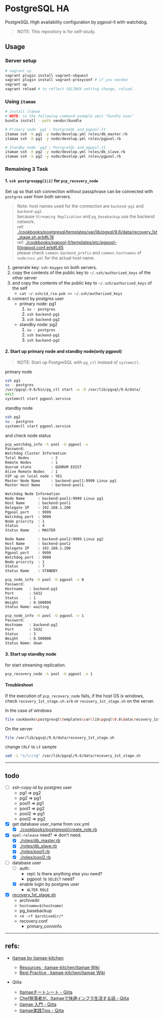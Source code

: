 # PostgreSQL HA

PostgreSQL High availability configuration by pgpool-II with watchdog.

> NOTE: This repository is for self-study.



## Usage

### Server setup

```sh
# vagrant up
vagrant plugin install vagrant-vbguest
vagrant plugin install vagrant-proxyconf # if you needed
vagrant up
vagrant reload # to reflect SELINUX setting change, reload.
```

### Using `itamae`

```sh
# install itamae
# NOTE: in the following command example omit "bundle exec"
bundle install --path vendor/bundle

# Primary node `pg1`: PostgreSQL and pgpool-II
itamae ssh -h pg1 -y node/develop.yml roles/db_master.rb
itamae ssh -h pg1 -y node/develop.yml roles/pgpool.rb

# Standby node `pg2`: PostgreSQL and pgpool-II
itamae ssh -h pg2 -y node/develop.yml roles/db_slave.rb
itamae ssh -h pg2 -y node/develop.yml roles/pgpool.rb
```

### Remaining 3 Task

#### 1. `ssh postgres@pg[1|2]` for `pcp_recovery_node`

Set up so that ssh connection without passphrase can be connected with `postgres` user from both servers.

> Note: host names used for the connection are `backend-pg1` and `backend-pg2`.  
> because `Streaming Replication` and `pg_basebackup` use the backend network.  
> ref: [./cookbooks/postgresql/templates/var/lib/pgsql/9.6/data/recovery_1st_stage.sh.erb#L18](./cookbooks/postgresql/templates/var/lib/pgsql/9.6/data/recovery_1st_stage.sh.erb#L18)  
> ref: [./cookbooks/pgpool-II/templates/etc/pgpool-II/pgpool.conf.erb#L65](./cookbooks/pgpool-II/templates/etc/pgpool-II/pgpool.conf.erb#L65)  
> please check `common.backend_prefix` and `common.hostnames` of `node/xxx.yml` for the actual host name.

1. generate key: `ssh-keygen` on both servers.
1. copy the contents of the public key to `~/.ssh/authorized_keys` of the other server
1. and copy the contents of the public key to `~/.ssh/authorized_keys` of the self
    - `cat ~/.ssh/id_rsa.pub >> ~/.ssh/authorized_keys`
1. connect by postgres user
    - primary node: pg1
        1. `su - postgres`
        1. `ssh backend-pg1`
        1. `ssh backend-pg2`
    - standby node: pg2
        1. `su - postgres`
        1. `ssh backend-pg1`
        1. `ssh backend-pg2`

#### 2. Start up primary node and standby node(only pgpool)

> NOTE: Start up PostgreSQL with `pg_ctl` instead of `systemctl`.

primary node

```sh
ssh pg1
su - postgres
/usr/pgsql-9.6/bin/pg_ctl start -w -D /var/lib/pgsql/9.6/data/
exit
systemctl start pgpool.service
```

standby node

```sh
ssh pg2
su - postgres
systemctl start pgpool.service
```

and check node status

```sh
pcp_watchdog_info -h pool -U pgpool -v
Password:
Watchdog Cluster Information
Total Nodes          : 2
Remote Nodes         : 1
Quorum state         : QUORUM EXIST
Alive Remote Nodes   : 1
VIP up on local node : YES
Master Node Name     : backend-pool1:9999 Linux pg1
Master Host Name     : backend-pool1

Watchdog Node Information
Node Name      : backend-pool1:9999 Linux pg1
Host Name      : backend-pool1
Delegate IP    : 192.168.1.200
Pgpool port    : 9999
Watchdog port  : 9000
Node priority  : 1
Status         : 4
Status Name    : MASTER

Node Name      : backend-pool2:9999 Linux pg2
Host Name      : backend-pool2
Delegate IP    : 192.168.1.200
Pgpool port    : 9999
Watchdog port  : 9000
Node priority  : 1
Status         : 7
Status Name    : STANDBY
```

```sh
pcp_node_info -h pool -U pgpool -v 0
Password:
Hostname   : backend-pg1
Port       : 5432
Status     : 1
Weight     : 0.500000
Status Name: waiting
```

```sh
pcp_node_info -h pool -U pgpool -v 1
Password:
Hostname   : backend-pg2
Port       : 5432
Status     : 3
Weight     : 0.500000
Status Name: down
```

#### 3. Start up standby node

for start streaming replication.

```sh
pcp_recovery_node -h pool -U pgpool -n 1
```

#### Troubleshoot

If the execution of `pcp_recovery_node` fails, if the host OS is windows,  
check `recovery_1st_stage.sh.erb` or `recovery_1st_stage.sh` on the server.

In the case of windows

```sh
file cookbooks\postgresql\templates\var\lib\pgsql\9.6\data\recovery_1st_stage.sh.erb
```

On the server

```sh
file /var/lib/pgsql/9.6/data/recovery_1st_stage.sh
```

change `CRLF` to `LF` sample

```sh
sed -i "s/\r//g" /var/lib/pgsql/9.6/data/recovery_1st_stage.sh
```



---

## todo

- [ ] ssh-copy-id by postgres user
  - pg1 => pg2
  - pg2 => pg1
  - pool1 => pg1
  - pool1 => pg2
  - pool2 => pg1
  - pool2 => pg2
- [x] get database user_name from xxx.yml
  - [x] [./cookbooks/postgresql/create_role.rb](./cookbooks/postgresql/create_role.rb)
- [x] `epel-release` need? => don't need.
  - [x] [./roles/db_master.rb](./roles/db_master.rb)
  - [x] [./roles/db_slave.rb](./roles/db_slave.rb)
  - [x] [./roles/pool1.rb](./roles/pool1.rb)
  - [x] [./roles/pool2.rb](./roles/pool2.rb)
- [ ] database user
  - [ ] auth:
    - repl: Is there anything else you need?
    - pgpool: Is `SELECT` need?
  - [x] enable login by postgres user
    - `ALTER ROLE`
- [x] [recovery_1st_stage.sh](./cookbooks/postgresql/files/var/lib/pgsql/9.6/data/recovery_1st_stage.sh)
  - archivedir
  - `hostname=$(hostname)`
  - pg_basebackup
  - `rm -rf $archivedir/*`
  - recovery.conf
    - primary_conninfo



---

## refs:

- [Itamae by itamae-kitchen][itamae]
  - [Resources · itamae-kitchen/itamae Wiki][Resources]
  - [Best Practice · itamae-kitchen/itamae Wiki][Best-Practice]

- Qiita
  - [Itamaeチートシート - Qiita][qiita1]
  - [Chef脱落者が、Itamaeで快適インフラ生活する話 - Qiita][qiita2]
  - [itamae 入門 - Qiita][qiita3]
  - [itamae実践Tips - Qiita][qiita4]



[itamae]:        http://itamae.kitchen/
[Resources]:     https://github.com/itamae-kitchen/itamae/wiki/Resources
[Best-Practice]: https://github.com/itamae-kitchen/itamae/wiki/Best-Practice
[qiita1]:        https://qiita.com/fukuiretu/items/170aa956731f2ffb5715
[qiita2]:        https://qiita.com/zaru/items/8ae6182e544aac6f6d79
[qiita3]:        https://qiita.com/rasenn/items/8e234489b0d92ed74cfe
[qiita4]:        https://qiita.com/sue445/items/b67b0e7209a7fae1a52a

